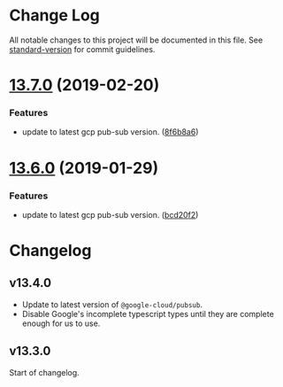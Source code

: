# Change Log

All notable changes to this project will be documented in this file. See [standard-version](https://github.com/conventional-changelog/standard-version) for commit guidelines.

# [13.7.0](https://github.com/karmadev/nodejs-drivers/compare/v1.1.0...v13.7.0) (2019-02-20)


### Features

* update to latest gcp pub-sub version. ([8f6b8a6](https://github.com/karmadev/nodejs-drivers/commit/8f6b8a6))



<a name="13.6.0"></a>
# [13.6.0](https://github.com/karmadev/nodejs-drivers/compare/v13.5.0...v13.6.0) (2019-01-29)


### Features

* update to latest gcp pub-sub version. ([bcd20f2](https://github.com/karmadev/nodejs-drivers/commit/bcd20f2))



# Changelog

## v13.4.0
* Update to latest version of `@google-cloud/pubsub`.
* Disable Google's incomplete typescript types until they are complete enough for us to use.

## v13.3.0
Start of changelog.